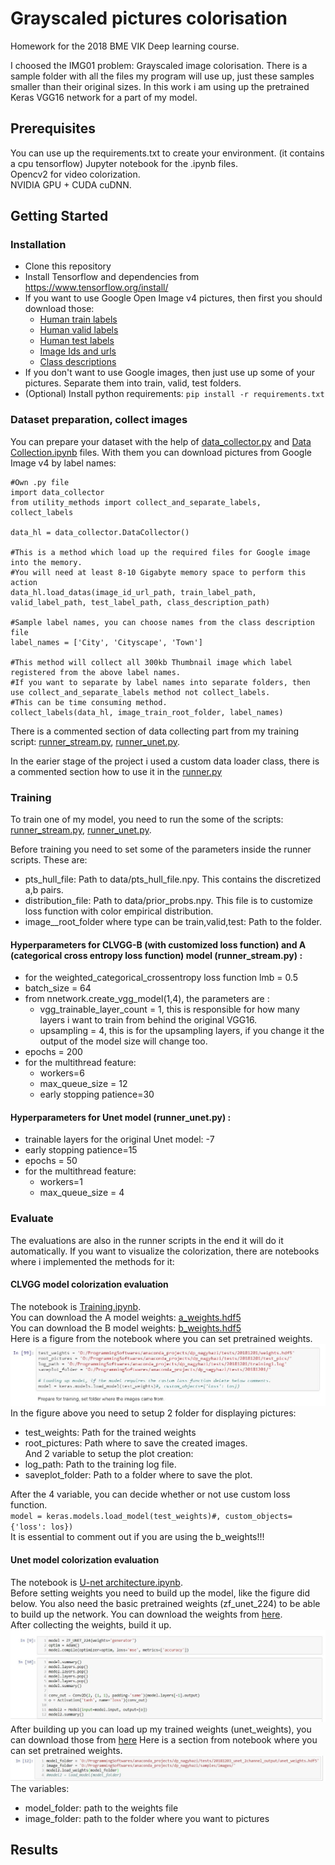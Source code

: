# Grayscaled pictures colorisation  

Homework for the 2018 BME VIK Deep learning course.

I choosed the IMG01 problem: Grayscaled image colorisation.
There is a sample folder with all the files my program will use up, just these samples smaller than their original sizes.
In this work i am using up the pretrained Keras VGG16 network for a part of my model.

## Prerequisites  
You can use up the requirements.txt to create your environment. (it contains a cpu tensorflow) Jupyter notebook  for the .ipynb files.  
Opencv2 for video colorization.  
NVIDIA GPU + CUDA cuDNN.  

## Getting Started

### Installation

- Clone this repository  
- Install Tensorflow and dependencies from https://www.tensorflow.org/install/
- If you want to use Google Open Image v4 pictures, then first you should download those:
  - [Human train labels](https://storage.googleapis.com/openimages/2018_04/train/train-annotations-human-imagelabels.csv)  
  - [Human valid labels](https://storage.googleapis.com/openimages/2018_04/validation/validation-annotations-human-imagelabels.csv)  
  - [Human test labels](https://storage.googleapis.com/openimages/2018_04/test/test-annotations-human-imagelabels.csv)  
  - [Image Ids and urls](https://storage.googleapis.com/openimages/2018_04/image_ids_and_rotation.csv)  
  - [Class descriptions](https://storage.googleapis.com/openimages/2018_04/class-descriptions.csv)  
- If you don't want to use Google images, then just use up some of your pictures. Separate them into train, valid, test folders.
- (Optional) Install python requirements:
    `pip install -r requirements.txt`
    
### Dataset preparation, collect images

You can prepare your dataset with the help of [data_collector.py](https://github.com/caspien6/deep_learning/blob/master/src/data_collector.py) and [Data Collection.ipynb](https://github.com/caspien6/deep_learning/blob/master/src/Data%20Collection.ipynb) files.
With them you can download pictures from Google Image v4 by label names: 
```
#Own .py file
import data_collector
from utility_methods import collect_and_separate_labels, collect_labels

data_hl = data_collector.DataCollector()

#This is a method which load up the required files for Google image into the memory. 
#You will need at least 8-10 Gigabyte memory space to perform this action
data_hl.load_datas(image_id_url_path, train_label_path, valid_label_path, test_label_path, class_description_path)

#Sample label names, you can choose names from the class description file
label_names = ['City', 'Cityscape', 'Town']

#This method will collect all 300kb Thumbnail image which label registered from the above label names.
#If you want to separate by label names into separate folders, then use collect_and_separate_labels method not collect_labels.
#This can be time consuming method.
collect_labels(data_hl, image_train_root_folder, label_names)
```
There is a commented section of data collecting part from my training script: [runner_stream.py](https://github.com/caspien6/deep_learning/blob/master/src/runner_stream.py), [runner_unet.py](https://github.com/caspien6/deep_learning/blob/master/src/runner_unet.py).

In the earier stage of the project i used a custom data loader class, there is a commented section how to use it in the [runner.py](https://github.com/caspien6/deep_learning/blob/master/src/runner.py)

### Training
To train one of my model, you need to run the some of the scripts: [runner_stream.py](https://github.com/caspien6/deep_learning/blob/master/src/runner_stream.py), [runner_unet.py](https://github.com/caspien6/deep_learning/blob/master/src/runner_unet.py). 

Before training you need to set some of the parameters inside the runner scripts. These are:
- pts_hull_file: Path to data/pts_hull_file.npy. This contains the discretized a,b pairs.
- distribution_file: Path to data/prior_probs.npy. This file is to customize loss function with color empirical distribution.
- image_<type>_root_folder where type can be train,valid,test: Path to the <type> folder.   
  

#### Hyperparameters for CLVGG-B (with customized loss function) and A (categorical cross entropy loss function) model (runner_stream.py) :
- for the weighted_categorical_crossentropy loss function lmb = 0.5  
- batch_size = 64
- from nnetwork.create_vgg_model(1,4), the parameters are : 
  - vgg_trainable_layer_count = 1, this is responsible for how many layers i want to train from behind the original VGG16.
  - upsampling = 4, this is for the upsampling layers, if you change it the output of the model size will change too.
- epochs = 200
- for the multithread feature: 
  - workers=6
  - max_queue_size = 12
  - early stopping patience=30
  
#### Hyperparameters for Unet model (runner_unet.py) :
- trainable layers for the original Unet model: -7
- early stopping patience=15
- epochs = 50
- for the multithread feature: 
  - workers=1
  - max_queue_size = 4
  
### Evaluate
The evaluations are also in the runner scripts in the end it will do it automatically.
If you want to visualize the colorization, there are notebooks where i implemented the methods for it:

#### CLVGG model colorization evaluation
The notebook is [Training.ipynb](https://github.com/caspien6/deep_learning/blob/master/src/Training.ipynb).  
You can download the A model weights: [a_weights.hdf5](https://drive.google.com/open?id=13MPUkLqiGiKOdWPuh1g2Q3FbM9rJ_yw4)  
You can download the B model weights: [b_weights.hdf5](https://drive.google.com/open?id=13MPUkLqiGiKOdWPuh1g2Q3FbM9rJ_yw4)  
Here is a figure from the notebook where you can set pretrained weights.  
![alt text](src/img_for_description/visualize_results_clvgg.JPG)  
In the figure above you need to setup 2 folder for displaying pictures:
- test_weights: Path for the trained weights
- root_pictures: Path where to save the created images.  
And 2 variable to setup the plot creation:
- log_path: Path to the training log file.
- saveplot_folder: Path to a folder where to save the plot.

After the 4 variable, you can decide whether or not use custom loss function.  
`model = keras.models.load_model(test_weights)#, custom_objects={'loss': los})`  
It is essential to comment out if you are using the b_weights!!!

#### Unet model colorization evaluation
The notebook is [U-net architecture.ipynb](https://github.com/caspien6/deep_learning/blob/master/src/U-net%20architecture.ipynb).  
Before setting weights you need to build up the model, like the figure did below.
You also need the basic pretrained weights (zf_unet_224) to be able to build up the network. You can download the weights from [here](https://drive.google.com/drive/u/0/folders/13MPUkLqiGiKOdWPuh1g2Q3FbM9rJ_yw4).  
After collecting the weights, build it up.  
![fig](src/img_for_description/unet_build_network.JPG)  
After building up you can load up my trained weights (unet_weights), you can download those from [here](https://drive.google.com/drive/u/0/folders/13MPUkLqiGiKOdWPuh1g2Q3FbM9rJ_yw4)
Here is a section from notebook where you can set pretrained weights.  
![fig](src/img_for_description/visualize_results_unet.jpg)  
The variables:
- model_folder: path to the weights file
- image_folder: path to the folder where you want to pictures  
  
## Results
